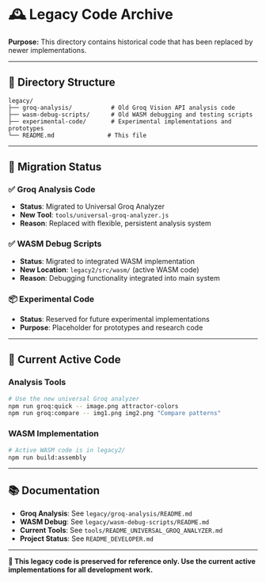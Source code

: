# 🕰️ Legacy Code Archive

**Purpose:** This directory contains historical code that has been replaced by newer implementations.

---

## 📁 **Directory Structure**

```
legacy/
├── groq-analysis/           # Old Groq Vision API analysis code
├── wasm-debug-scripts/      # Old WASM debugging and testing scripts  
├── experimental-code/       # Experimental implementations and prototypes
└── README.md               # This file
```

---

## 🔄 **Migration Status**

### **✅ Groq Analysis Code**
- **Status**: Migrated to Universal Groq Analyzer
- **New Tool**: `tools/universal-groq-analyzer.js`
- **Reason**: Replaced with flexible, persistent analysis system

### **✅ WASM Debug Scripts**
- **Status**: Migrated to integrated WASM implementation
- **New Location**: `legacy2/src/wasm/` (active WASM code)
- **Reason**: Debugging functionality integrated into main system

### **📦 Experimental Code**
- **Status**: Reserved for future experimental implementations
- **Purpose**: Placeholder for prototypes and research code

---

## 🚀 **Current Active Code**

### **Analysis Tools**
```bash
# Use the new universal Groq analyzer
npm run groq:quick -- image.png attractor-colors
npm run groq:compare -- img1.png img2.png "Compare patterns"
```

### **WASM Implementation**
```bash
# Active WASM code is in legacy2/
npm run build:assembly
```

---

## 📚 **Documentation**

- **Groq Analysis**: See `legacy/groq-analysis/README.md`
- **WASM Debug**: See `legacy/wasm-debug-scripts/README.md`
- **Current Tools**: See `tools/README_UNIVERSAL_GROQ_ANALYZER.md`
- **Project Status**: See `README_DEVELOPER.md`

---

**🎯 This legacy code is preserved for reference only. Use the current active implementations for all development work.**

